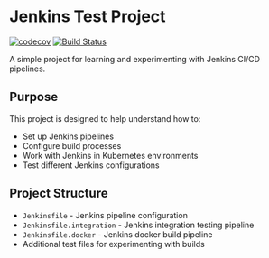 # Jenkins Test Project
[![codecov](https://codecov.io/gh/Crowley723/jenkins-test/branch/main/graph/badge.svg?token=7VABBZSUH2)](https://codecov.io/gh/Crowley723/jenkins-test)
[![Build Status](https://jenkins.crowleybrynn.com/buildStatus/icon?job=Jenkins+Test%2Fmain)](https://jenkins.crowleybrynn.com/job/Jenkins%20Test/job/main/)

A simple project for learning and experimenting with Jenkins CI/CD pipelines.

## Purpose

This project is designed to help understand how to:
- Set up Jenkins pipelines
- Configure build processes
- Work with Jenkins in Kubernetes environments
- Test different Jenkins configurations

## Project Structure

- `Jenkinsfile` - Jenkins pipeline configuration
- `Jenkinsfile.integration` - Jenkins integration testing pipeline
- `Jenkinsfile.docker` - Jenkins docker build pipeline
- Additional test files for experimenting with builds
